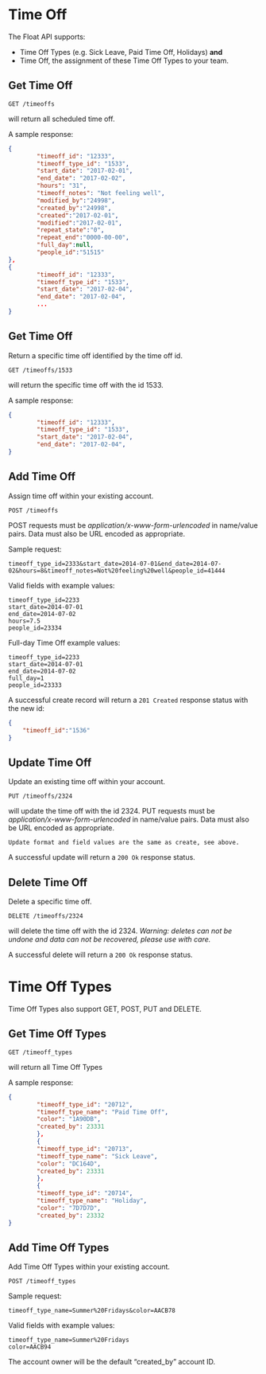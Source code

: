 Time Off
========
The Float API supports:
- Time Off Types (e.g. Sick Leave, Paid Time Off, Holidays) **and**
- Time Off, the assignment of these Time Off Types to your team.

Get Time Off
------------

	GET /timeoffs
will return all scheduled time off.

    
A sample response:
```json
{
        "timeoff_id": "12333",
        "timeoff_type_id": "1533",
        "start_date": "2017-02-01",
        "end_date": "2017-02-02",
        "hours": "31",
        "timeoff_notes": "Not feeling well",
        "modified_by":"24998",
        "created_by":"24998",
        "created":"2017-02-01",
        "modified":"2017-02-01",
        "repeat_state":"0",
        "repeat_end":"0000-00-00",
        "full_day":null,
        "people_id":"51515"
},
{
        "timeoff_id": "12333",
        "timeoff_type_id": "1533",
        "start_date": "2017-02-04",
        "end_date": "2017-02-04",
        ...
}
```



Get Time Off
-----------

Return a specific time off identified by the time off id.

	GET /timeoffs/1533
will return the specific time off with the id 1533.
    
A sample response:

```json
{
        "timeoff_id": "12333",
        "timeoff_type_id": "1533",
        "start_date": "2017-02-04",
        "end_date": "2017-02-04",
}
```

Add Time Off
-----------

Assign time off within your existing account.

    POST /timeoffs
POST requests must be _application/x-www-form-urlencoded_ in name/value pairs. Data must also be URL encoded as appropriate.

Sample request:

	timeoff_type_id=2333&start_date=2014-07-01&end_date=2014-07-02&hours=8&timeoff_notes=Not%20feeling%20well&people_id=41444

Valid fields with example values:

    timeoff_type_id=2233
    start_date=2014-07-01
    end_date=2014-07-02
    hours=7.5
    people_id=23334

Full-day Time Off example values:

    timeoff_type_id=2233
    start_date=2014-07-01
    end_date=2014-07-02
    full_day=1
    people_id=23333

A successful create record will return a `201 Created` response status with the new id:

```json
{
	"timeoff_id":"1536"
}
```

Update Time Off
--------------

Update an existing time off within your account.

    PUT /timeoffs/2324
will update the time off with the id 2324.
PUT requests must be _application/x-www-form-urlencoded_ in name/value pairs. Data must also be URL encoded as appropriate.

	Update format and field values are the same as create, see above.

A successful update will return a `200 Ok` response status.

Delete Time Off
--------------

Delete a specific time off.

    DELETE /timeoffs/2324
will delete the time off with the id 2324. _Warning: deletes can not be undone and data can not be recovered, please use with care._
    
A successful delete will return a `200 Ok` response status.






Time Off Types
========

Time Off Types also support GET, POST, PUT and DELETE.

Get Time Off Types
-----------

	GET /timeoff_types

will return all Time Off Types

A sample response:

```json
{
        "timeoff_type_id": "20712",
        "timeoff_type_name": "Paid Time Off",
        "color": "1A90DB",
        "created_by": 23331
        },
        {
        "timeoff_type_id": "20713",
        "timeoff_type_name": "Sick Leave",
        "color": "DC164D",
        "created_by": 23331
        },
        {
        "timeoff_type_id": "20714",
        "timeoff_type_name": "Holiday",
        "color": "7D7D7D",
        "created_by": 23332
}
```

Add Time Off Types
-----------

Add Time Off Types within your existing account.

    POST /timeoff_types

Sample request:

	timeoff_type_name=Summer%20Fridays&color=AACB78

Valid fields with example values:

    timeoff_type_name=Summer%20Fridays
    color=AACB94

The account owner will be the default “created_by” account ID.

